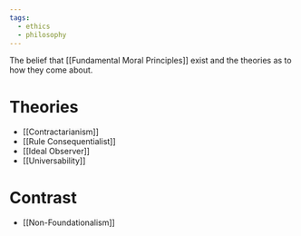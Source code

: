 ```yaml
---
tags:
  - ethics
  - philosophy
---
```

The belief that [[Fundamental Moral Principles]] exist and the theories as to how they come about.
# Theories
- [[Contractarianism]]
- [[Rule Consequentialist]]
- [[Ideal Observer]]
- [[Universability]]
# Contrast
- [[Non-Foundationalism]]